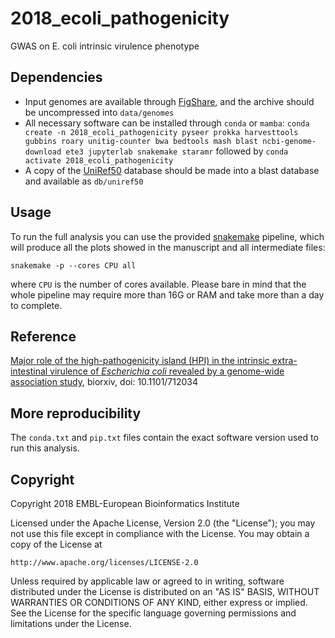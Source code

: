 2018_ecoli_pathogenicity
===

GWAS on E. coli intrinsic virulence phenotype

Dependencies
------------

- Input genomes are available through [FigShare](https://doi.org/10.6084/m9.figshare.11879340.v1), and the archive should be uncompressed into `data/genomes`
- All necessary software can be installed through `conda` or `mamba`: `conda create -n 2018_ecoli_pathogenicity pyseer prokka harvesttools gubbins roary unitig-counter bwa bedtools mash blast ncbi-genome-download ete3 jupyterlab snakemake staramr` followed by `conda activate 2018_ecoli_pathogenicity`
- A copy of the [UniRef50](ftp://ftp.uniprot.org/pub/databases/uniprot/uniref/uniref50/) database should be made into a blast database and available as `db/uniref50`

Usage
-----

To run the full analysis you can use the provided [snakemake](https://snakemake.readthedocs.io/en/stable/) pipeline, which will produce all the plots showed in the manuscript and all intermediate files:

```
snakemake -p --cores CPU all 
```

where `CPU` is the number of cores available. Please bare in mind that the whole pipeline may require more than 16G or RAM and take more than a day to complete.

Reference
---------

[Major role of the high-pathogenicity island (HPI) in the intrinsic extra-intestinal virulence of *Escherichia coli* revealed by a genome-wide association study](https://www.biorxiv.org/content/10.1101/712034v1), biorxiv, doi: 10.1101/712034

More reproducibility
---------

The `conda.txt` and `pip.txt` files contain the exact software version used to run this analysis.

Copyright
---------

Copyright 2018 EMBL-European Bioinformatics Institute

Licensed under the Apache License, Version 2.0 (the "License");
you may not use this file except in compliance with the License.
You may obtain a copy of the License at

    http://www.apache.org/licenses/LICENSE-2.0

Unless required by applicable law or agreed to in writing, software
distributed under the License is distributed on an "AS IS" BASIS,
WITHOUT WARRANTIES OR CONDITIONS OF ANY KIND, either express or implied.
See the License for the specific language governing permissions and
limitations under the License.

